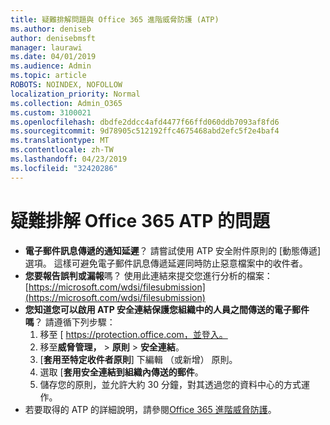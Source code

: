 ```yaml
---
title: 疑難排解問題與 Office 365 進階威脅防護 (ATP)
ms.author: deniseb
author: denisebmsft
manager: laurawi
ms.date: 04/01/2019
ms.audience: Admin
ms.topic: article
ROBOTS: NOINDEX, NOFOLLOW
localization_priority: Normal
ms.collection: Admin_O365
ms.custom: 3100021
ms.openlocfilehash: dbdfe2ddcc4afd4477f66ffd060ddb7093af8fd6
ms.sourcegitcommit: 9d78905c512192ffc4675468abd2efc5f2e4baf4
ms.translationtype: MT
ms.contentlocale: zh-TW
ms.lasthandoff: 04/23/2019
ms.locfileid: "32420286"
---
```

# <a name="troubleshoot-issues-with-office-365-atp"></a>疑難排解 Office 365 ATP 的問題

- **電子郵件訊息傳遞的通知延遲**？ 請嘗試使用 ATP 安全附件原則的 [動態傳遞] 選項。 這樣可避免電子郵件訊息傳遞延遲同時防止惡意檔案中的收件者。
- **您要報告誤判或漏報**嗎？ 使用此連結來提交您進行分析的檔案：[https://microsoft.com/wdsi/filesubmission](https://microsoft.com/wdsi/filesubmission)
- **您知道您可以啟用 ATP 安全連結保護您組織中的人員之間傳送的電子郵件嗎**？ 請遵循下列步驟：
    1. 移至 [ https://protection.office.com，並登入。
    2. 移至**威脅管理，** > **原則** > **安全連結**。
    3. [**套用至特定收件者原則**] 下編輯 （或新增） 原則。
    4. 選取 [**套用安全連結到組織內傳送的郵件**。
    5. 儲存您的原則，並允許大約 30 分鐘，對其透過您的資料中心的方式運作。
- 若要取得的 ATP 的詳細說明，請參閱[Office 365 進階威脅防護](https://docs.microsoft.com/office365/securitycompliance/office-365-atp)。